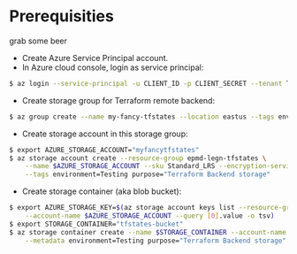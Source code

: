 # Prerequisities

grab some beer

- Create Azure Service Principal account.
- In Azure cloud console, login as service principal:
```bash
$ az login --service-principal -u CLIENT_ID -p CLIENT_SECRET --tenant TENANT_ID
```

- Create storage group for Terraform remote backend:
```bash
$ az group create --name my-fancy-tfstates --location eastus --tags environment=Testing purpose="Terraform Backend storage"
```

- Create storage account in this storage group:
```bash
$ export AZURE_STORAGE_ACCOUNT="myfancytfstates"
$ az storage account create --resource-group epmd-legn-tfstates \
	--name $AZURE_STORAGE_ACCOUNT --sku Standard_LRS --encryption-services blob \
	--tags environment=Testing purpose="Terraform Backend storage"
```

- Create storage container (aka blob bucket):
```bash
$ export AZURE_STORAGE_KEY=$(az storage account keys list --resource-group epmd-legn-tfstates \
    --account-name $AZURE_STORAGE_ACCOUNT --query [0].value -o tsv)
$ export STORAGE_CONTAINER="tfstates-bucket"
$ az storage container create --name $STORAGE_CONTAINER --account-name $AZURE_STORAGE_ACCOUNT --account-key $AZURE_STORAGE_KEY \
	--metadata environment=Testing purpose="Terraform Backend storage"
```